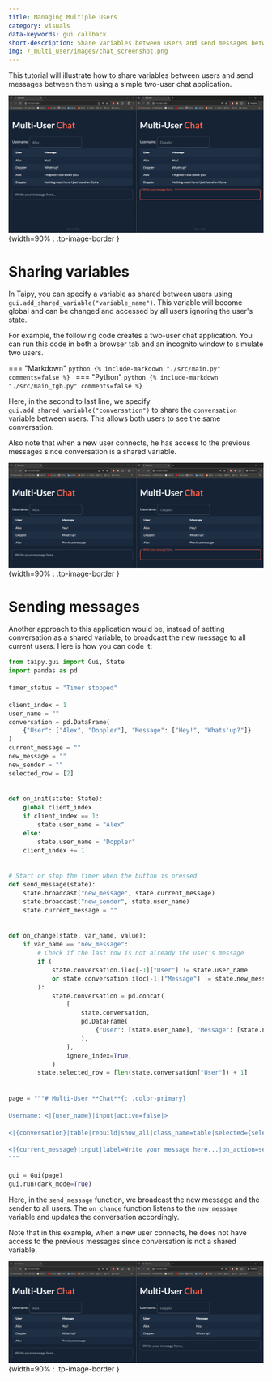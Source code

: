 ```yaml
---
title: Managing Multiple Users
category: visuals
data-keywords: gui callback
short-description: Share variables between users and send messages between them.
img: 7_multi_user/images/chat_screenshot.png
---
```


This tutorial will illustrate how to share variables between users and send messages
between them using a simple two-user chat application.

![Chat Application](images/chat_screenshot.png){width=90% : .tp-image-border }


# Sharing variables

In Taipy, you can specify a variable as shared between users using
`gui.add_shared_variable("variable_name")`. This variable will become global and
can be changed and accessed by all users ignoring the user's state.

For example, the following code creates a two-user chat application. You can run
this code in both a browser tab and an incognito window to simulate two users.

=== "Markdown"
    ```python
    {%
    include-markdown "./src/main.py"
    comments=false
    %}
    ```
=== "Python"
    ```python
    {%
    include-markdown "./src/main_tgb.py"
    comments=false
    %}
    ```

Here, in the second to last line, we specify
`gui.add_shared_variable("conversation")` to share the `conversation` variable
between users. This allows both users to see the same conversation.

Also note that when a new user connects, he has access to the previous messages
since conversation is a shared variable.

![Broadcasted Message Screenshot](images/shared_msg.png){width=90% : .tp-image-border }

# Sending messages

Another approach to this application would be, instead of setting conversation as
a shared variable, to broadcast the new message to all current users. Here is how
you can code it:

```python
from taipy.gui import Gui, State
import pandas as pd

timer_status = "Timer stopped"

client_index = 1
user_name = ""
conversation = pd.DataFrame(
    {"User": ["Alex", "Doppler"], "Message": ["Hey!", "Whats'up?"]}
)
current_message = ""
new_message = ""
new_sender = ""
selected_row = [2]


def on_init(state: State):
    global client_index
    if client_index == 1:
        state.user_name = "Alex"
    else:
        state.user_name = "Doppler"
    client_index += 1


# Start or stop the timer when the button is pressed
def send_message(state):
    state.broadcast("new_message", state.current_message)
    state.broadcast("new_sender", state.user_name)
    state.current_message = ""


def on_change(state, var_name, value):
    if var_name == "new_message":
        # Check if the last row is not already the user's message
        if (
            state.conversation.iloc[-1]["User"] != state.user_name
            or state.conversation.iloc[-1]["Message"] != state.new_message
        ):
            state.conversation = pd.concat(
                [
                    state.conversation,
                    pd.DataFrame(
                        {"User": [state.user_name], "Message": [state.new_message]}
                    ),
                ],
                ignore_index=True,
            )
        state.selected_row = [len(state.conversation["User"]) + 1]


page = """# Multi-User **Chat**{: .color-primary}

Username: <|{user_name}|input|active=false|>

<|{conversation}|table|rebuild|show_all|class_name=table|selected={selected_row}|>

<|{current_message}|input|label=Write your message here...|on_action=send_message|class_name=fullwidth|change_delay=-1|>
"""

gui = Gui(page)
gui.run(dark_mode=True)
```

Here, in the `send_message` function, we broadcast the new message and the sender
to all users. The `on_change` function listens to the `new_message` variable and
updates the conversation accordingly.

Note that in this example, when a new user connects, he does not have access to the
previous messages since conversation is not a shared variable.

![Broadcasted Message Screenshot](images/broadcasted_msg.png){width=90% : .tp-image-border }